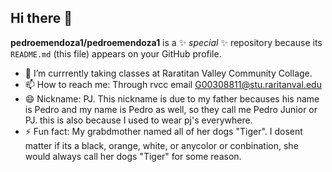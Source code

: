 ## Hi there 👋


**pedroemendoza1/pedroemendoza1** is a ✨ _special_ ✨ repository because its `README.md` (this file) appears on your GitHub profile.


- 🔭 I’m currrently taking classes at Raratitan Valley Community Collage. 
- 📫 How to reach me: Through rvcc email G00308811@stu.raritanval.edu  
- 😄 Nickname: PJ. This nickname is due to my father becauses his name is Pedro and my name is Pedro as well, so they call me Pedro Junior or PJ. this is also because I used to wear pj's everywhere. 
- ⚡ Fun fact: My grabdmother named all of her dogs "Tiger". I dosent matter if its a black, orange, white, or anycolor or conbination, she would always call her dogs "Tiger" for some reason.
